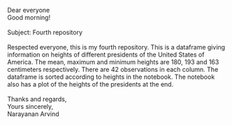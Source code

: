 Dear everyone <br>
Good morning! <br>
<br>
Subject: Fourth repository <br>
<br>
Respected everyone, this is my fourth repository. This is a dataframe giving information on heights of different presidents of the 
United States of America. The mean, maximum and minimum heights are 180, 193 and 163 centimeters respectively. There are 42 observations 
in each column. The dataframe is sorted according to heights in the notebook. The notebook also has a plot of the heights of the 
presidents at the end. <br>
<br>
Thanks and regards, <br>
Yours sincerely, <br>
Narayanan Arvind

